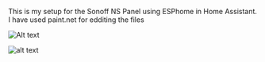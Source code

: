 This is my setup for the Sonoff NS Panel using ESPhome in Home Assistant.
I have used paint.net for edditing the files

![Alt text](relative/blob/main/demo-pics/main.jpg?raw=true "Main Screen")

![alt text](https://github.com/gijsje/ns-panel/blob/main/demo-pics/main.jpg)
